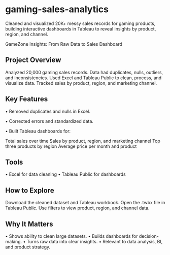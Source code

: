 # gaming-sales-analytics
Cleaned and visualized 20K+ messy sales records for gaming products, building interactive dashboards in Tableau to reveal insights by product, region, and channel.

GameZone Insights: From Raw Data to Sales Dashboard

## Project Overview
Analyzed 20,000 gaming sales records.
Data had duplicates, nulls, outliers, and inconsistencies.
Used Excel and Tableau Public to clean, process, and visualize data.
Tracked sales by product, region, and marketing channel.

## Key Features

• Removed duplicates and nulls in Excel.

• Corrected errors and standardized data.

• Built Tableau dashboards for:

Total sales over time
Sales by product, region, and marketing channel
Top three products by region
Average price per month and product

## Tools
• Excel for data cleaning
• Tableau Public for dashboards

## How to Explore
Download the cleaned dataset and Tableau workbook.
Open the .twbx file in Tableau Public.
Use filters to view product, region, and channel data.

## Why It Matters
• Shows ability to clean large datasets.
• Builds dashboards for decision-making.
• Turns raw data into clear insights.
• Relevant to data analysis, BI, and product strategy.
